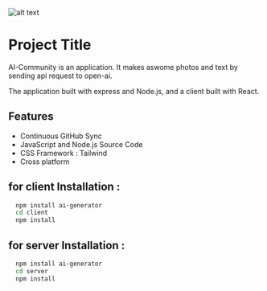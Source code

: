 

![alt text](https://ibb.co/pfn15My)
# Project Title

AI-Community is an application. It makes aswome photos and text by sending api request to open-ai.

The application built with express and Node.js, and a client built with React.


## Features

- Continuous GitHub Sync
- JavaScript and Node.js Source Code
- CSS Framework : Tailwind
- Cross platform

## for client Installation : 

```bash
  npm install ai-generator
  cd client
  npm install
```
## for server Installation : 

```bash
  npm install ai-generator
  cd server
  npm install
```
    
